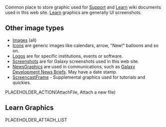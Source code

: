 Common place to store graphic used for [Support](/src/support/index.md) and [Learn](/src/learn/index.md) wiki documents used in this web site. [Learn](/src/images/learn/index.md) graphics are generally UI screenshots.

## Other image types

* [Images](/src/images/index.md) (all)
* [Icons](/src/images/icons/index.md) are generic images like calendars, arrow, "New!" balloons and so on. 
* [Logos](/src/images/logos/index.md) are for specific institutions, events or software.
* [Screenshots](/src/images/screenshots/index.md) are for Galaxy screenshots used in this web site.
* [NewsGraphics](/src/images/news-graphics/index.md) are used in communications, such as [Galaxy Development News Briefs](/src/docs/index.md). May have a date stamp.
* [ScreencastFrame](/src/images/screencast-frame/index.md) - Supplemental graphics used for tutorials and quickies.

PLACEHOLDER_ACTION(AttachFile, Attach a new file)

## Learn Graphics

PLACEHOLDER_ATTACH_LIST
